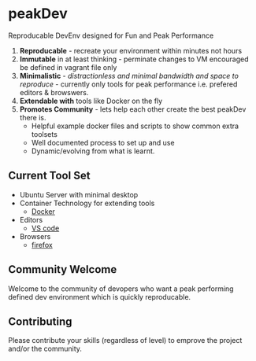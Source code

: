 # peakDev
Reproducable DevEnv designed for Fun and Peak Performance

1. **Reproducable** - recreate your environment within minutes not hours 
3. **Immutable** in at least thinking -  perminate changes to VM encouraged be defined in vagrant file only
4. **Minimalistic** - *distractionless and minimal bandwidth and space to reproduce* - currently only tools for peak performance i.e. prefered editors & browswers.
4. **Extendable with** tools like Docker on the fly
5. **Promotes Community** - lets help each other create the best peakDev there is.
    * Helpful example docker files and scripts to show common extra toolsets
    * Well documented process to set up and use
    * Dynamic/evolving from what is learnt.


## Current Tool Set
* Ubuntu Server with minimal desktop
* Container Technology for extending tools
  * [Docker](https://www.docker.com/)
* Editors
  * [VS code](https://code.visualstudio.com/)
* Browsers
  * [firefox](https://www.mozilla.org/en-US/firefox/)

## Community Welcome 
  Welcome to the community of devopers who want a peak performing defined dev environment which is quickly reproducable.
## Contributing
  Please contribute your skills (regardless of level) to emprove the project and/or the community.